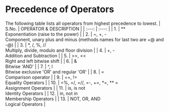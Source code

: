 # Precedence of Operators

The following table lists all operators from highest precedence to lowest.
| S.No. | OPERATOR & DESCRIPTION  |
| :---: | :---: |
| 1.  | ** <br> Exponentiation (raise to the power) |
| 2.  | ~, +, - <br> Component, unary plus and minus (methods names for last two are +@ and -@) |
| 3.  | *, /, %, //  <br> Multiply, divide, modulo and floor division  |
| 4.  | +, - <br> Addition and Subtraction |
| 5.  | >>, << <br> Right and left bitwise shift |
| 6.  | & <br> Bitwise 'AND'  |
| 7.  | ^, l <br> Bitwise exclusive 'OR' and regular 'OR'  |
| 8.  | = <br> Comparison operator  |
| 9.  | ==, != <br> Equality Operators |
| 10. | =%, =/, =//, =-, +=, *=, ** = <br> Assignment Operators |
| 11. | is, is not <br> Identity Operators  |
| 12. | in, not in <br> Membership Operators  |
| 13. | NOT, OR, AND <br> Logical Operators |
